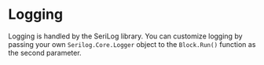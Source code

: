 # Logging

Logging is handled by the SeriLog library. You can customize logging by passing your own `Serilog.Core.Logger` object to the `Block.Run()` function as the second parameter.
